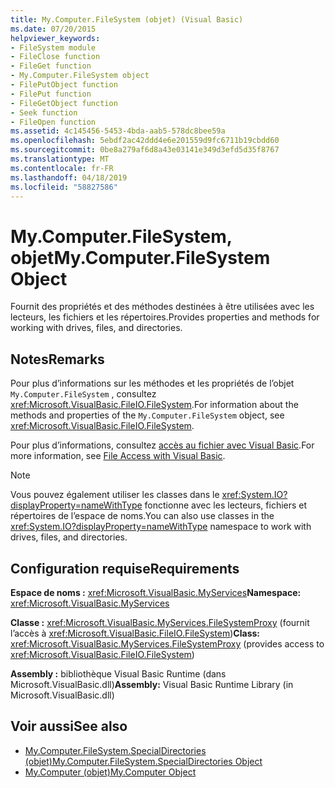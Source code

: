 ```yaml
---
title: My.Computer.FileSystem (objet) (Visual Basic)
ms.date: 07/20/2015
helpviewer_keywords:
- FileSystem module
- FileClose function
- FileGet function
- My.Computer.FileSystem object
- FilePutObject function
- FilePut function
- FileGetObject function
- Seek function
- FileOpen function
ms.assetid: 4c145456-5453-4bda-aab5-578dc8bee59a
ms.openlocfilehash: 5ebdf2ac42ddd4e6e201559d9fc6711b19cbdd60
ms.sourcegitcommit: 0be8a279af6d8a43e03141e349d3efd5d35f8767
ms.translationtype: MT
ms.contentlocale: fr-FR
ms.lasthandoff: 04/18/2019
ms.locfileid: "58827586"
---
```

# <a name="mycomputerfilesystem-object"></a><span data-ttu-id="23155-102">My.Computer.FileSystem, objet</span><span class="sxs-lookup"><span data-stu-id="23155-102">My.Computer.FileSystem Object</span></span>
<span data-ttu-id="23155-103">Fournit des propriétés et des méthodes destinées à être utilisées avec les lecteurs, les fichiers et les répertoires.</span><span class="sxs-lookup"><span data-stu-id="23155-103">Provides properties and methods for working with drives, files, and directories.</span></span>  
  
## <a name="remarks"></a><span data-ttu-id="23155-104">Notes</span><span class="sxs-lookup"><span data-stu-id="23155-104">Remarks</span></span>  
 <span data-ttu-id="23155-105">Pour plus d’informations sur les méthodes et les propriétés de l’objet `My.Computer.FileSystem` , consultez <xref:Microsoft.VisualBasic.FileIO.FileSystem>.</span><span class="sxs-lookup"><span data-stu-id="23155-105">For information about the methods and properties of the `My.Computer.FileSystem` object, see <xref:Microsoft.VisualBasic.FileIO.FileSystem>.</span></span>  
  
 <span data-ttu-id="23155-106">Pour plus d’informations, consultez [accès au fichier avec Visual Basic](../../../visual-basic/developing-apps/programming/drives-directories-files/file-access.md).</span><span class="sxs-lookup"><span data-stu-id="23155-106">For more information, see [File Access with Visual Basic](../../../visual-basic/developing-apps/programming/drives-directories-files/file-access.md).</span></span>  
  
> [!NOTE]
>  <span data-ttu-id="23155-107">Vous pouvez également utiliser les classes dans le <xref:System.IO?displayProperty=nameWithType> fonctionne avec les lecteurs, fichiers et répertoires de l’espace de noms.</span><span class="sxs-lookup"><span data-stu-id="23155-107">You can also use classes in the <xref:System.IO?displayProperty=nameWithType> namespace to work with drives, files, and directories.</span></span>  
  
## <a name="requirements"></a><span data-ttu-id="23155-108">Configuration requise</span><span class="sxs-lookup"><span data-stu-id="23155-108">Requirements</span></span>  
 <span data-ttu-id="23155-109">**Espace de noms :** <xref:Microsoft.VisualBasic.MyServices></span><span class="sxs-lookup"><span data-stu-id="23155-109">**Namespace:** <xref:Microsoft.VisualBasic.MyServices></span></span>  
  
 <span data-ttu-id="23155-110">**Classe :** <xref:Microsoft.VisualBasic.MyServices.FileSystemProxy> (fournit l’accès à <xref:Microsoft.VisualBasic.FileIO.FileSystem>)</span><span class="sxs-lookup"><span data-stu-id="23155-110">**Class:** <xref:Microsoft.VisualBasic.MyServices.FileSystemProxy> (provides access to <xref:Microsoft.VisualBasic.FileIO.FileSystem>)</span></span>  
  
 <span data-ttu-id="23155-111">**Assembly :** bibliothèque Visual Basic Runtime (dans Microsoft.VisualBasic.dll)</span><span class="sxs-lookup"><span data-stu-id="23155-111">**Assembly:** Visual Basic Runtime Library (in Microsoft.VisualBasic.dll)</span></span>  
  
## <a name="see-also"></a><span data-ttu-id="23155-112">Voir aussi</span><span class="sxs-lookup"><span data-stu-id="23155-112">See also</span></span>

- [<span data-ttu-id="23155-113">My.Computer.FileSystem.SpecialDirectories (objet)</span><span class="sxs-lookup"><span data-stu-id="23155-113">My.Computer.FileSystem.SpecialDirectories Object</span></span>](../../../visual-basic/language-reference/objects/my-computer-filesystem-specialdirectories-object.md)
- [<span data-ttu-id="23155-114">My.Computer (objet)</span><span class="sxs-lookup"><span data-stu-id="23155-114">My.Computer Object</span></span>](../../../visual-basic/language-reference/objects/my-computer-object.md)

